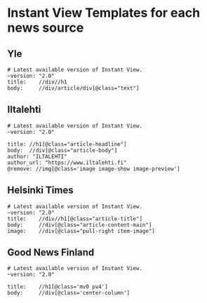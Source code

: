 
# Instant View Templates for each news source

## Yle
```
# Latest available version of Instant View.
~version: "2.0"
title:    //div//h1
body:     //div/article/div[@class="text"]
```
## Iltalehti
```
# Latest available version of Instant View.
~version: "2.0"

title: //h1[@class="article-headline"]
body:  //div[@class="article-body"]
author: "ILTALEHTI"
author_url: "https://www.iltalehti.fi"
@remove: //img[@class='image image-show image-preview']
```
## Helsinki Times
```
# Latest available version of Instant View.
~version: "2.0"
title:    //div//h1[@class="article-title"]
body:     //div[@class="article-content-main"]
image:    //div[@class="pull-right item-image"]
```

## Good News Finland
```
# Latest available version of Instant View.
~version: "2.0"

title:    //h1[@class='mv0 pv4']
body:     //div[@class='center-column']
```
